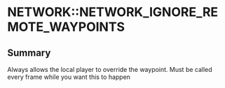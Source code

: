 # NETWORK::NETWORK_IGNORE_REMOTE_WAYPOINTS

## Summary
Always allows the local player to override the waypoint. Must be called every frame while you want this to happen